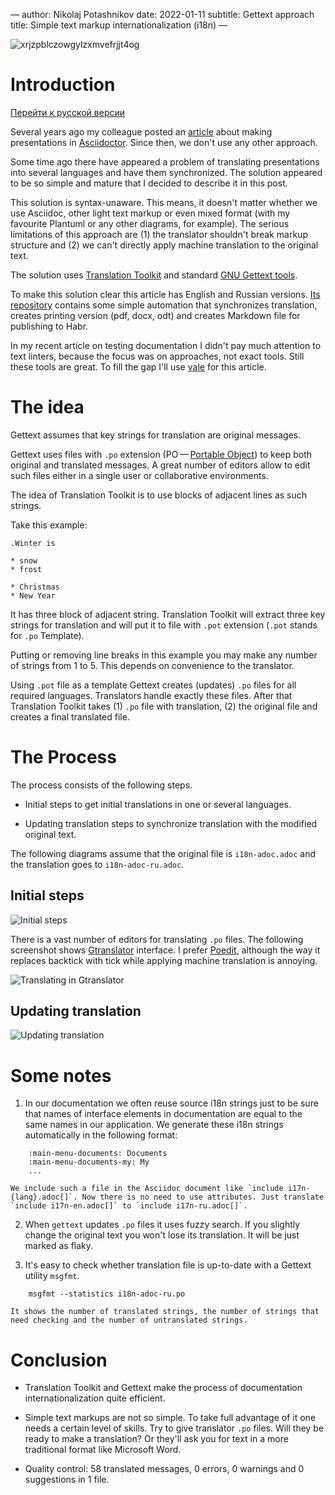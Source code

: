 —
author: Nikolaj Potashnikov
date: 2022-01-11
subtitle: Gettext approach
title: Simple text markup internationalization (i18n)
—
<cut/>

![xrjzpblczowgylzxmvefrjjt4og](https://habrastorage.org/webt/xr/jz/pb/xrjzpblczowgylzxmvefrjjt4og.jpeg)
<cut/>

# Introduction 
<cut/>

[Перейти к русской версии](https://habr.com/ru/post/599775/)
<cut/>

Several years ago my colleague posted an [article](https://dzone.com/articles/presentation-as-code-why-i-abandoned-powerpoint) about making presentations in [Asciidoctor](https://asciidoctor.org/). Since then, we don't use any other approach.
<cut/>

Some time ago there have appeared a problem of translating presentations into several languages and have them synchronized. The solution appeared to be so simple and mature that I decided to describe it in this post.
<cut/>

This solution is syntax-unaware. This means, it doesn't matter whether we use Asciidoc, other light text markup or even mixed format (with my favourite Plantuml or any other diagrams, for example). The serious limitations of this approach are (1) the translator shouldn't break markup structure and (2) we can't directly apply machine translation to the original text.
<cut/>

The solution uses [Translation Toolkit](http://docs.translatehouse.org/projects/translate-toolkit/en/latest/) and standard [GNU Gettext tools](https://www.gnu.org/software/gettext/).
<cut/>

To make this solution clear this article has English and Russian versions. [Its repository](https://github.com/fiddlededee/asciidoc-i18n) contains some simple automation that synchronizes translation, creates printing version (pdf, docx, odt) and creates Markdown file for publishing to Habr.
<cut/>

In my recent article on testing documentation I didn't pay much attention to text linters, because the focus was on approaches, not exact tools. Still these tools are great. To fill the gap I'll use [vale](https://github.com/errata-ai/vale) for this article.
<cut/>

# The idea 
<cut/>

Gettext assumes that key strings for translation are original messages.
<cut/>

Gettext uses files with `.po` extension (PO — [Portable Object](https://www.gnu.org/software/gettext/manual/html_node/PO-Files.html#PO-Files)) to keep both original and translated messages. A great number of editors allow to edit such files either in a single user or collaborative environments.
<cut/>

The idea of Translation Toolkit is to use blocks of adjacent lines as such strings.
<cut/>

Take this example:
<cut/>

    .Winter is
<cut/>

    * snow
    * frost
<cut/>

    * Christmas
    * New Year
<cut/>

It has three block of adjacent string. Translation Toolkit will extract three key strings for translation and will put it to file with `.pot` extension (`.pot` stands for `.po` Template).
<cut/>

Putting or removing line breaks in this example you may make any number of strings from 1 to 5. This depends on convenience to the translator.
<cut/>

Using `.pot` file as a template Gettext creates (updates) `.po` files for all required languages. Translators handle exactly these files. After that Translation Toolkit takes (1) `.po` file with translation, (2) the original file and creates a final translated file.
<cut/>

# The Process 
<cut/>

The process consists of the following steps.
<cut/>

-   Initial steps to get initial translations in one or several languages.
<cut/>

-   Updating translation steps to synchronize translation with the modified original text.
<cut/>

The following diagrams assume that the original file is `i18n-adoc.adoc` and the translation goes to `i18n-adoc-ru.adoc`.
<cut/>

## Initial steps 
<cut/>

![Initial steps](https://habrastorage.org/webt/0u/rs/zp/0urszpwyr0va0baicqejdrhr7vq.png)
<cut/>

There is a vast number of editors for translating `.po` files. The following screenshot shows [Gtranslator](https://wiki.gnome.org/Apps/Gtranslator) interface. I prefer [Poedit](https://poedit.net/), although the way it replaces backtick with tick while applying machine translation is annoying.
<cut/>

![Translating in Gtranslator](https://habrastorage.org/webt/xe/yp/8q/xeyp8qzjmsdohjrmrccmoojupgo.png)
<cut/>

## Updating translation 
<cut/>

![Updating translation](https://habrastorage.org/webt/um/ff/n3/umffn3yakhg2w72zm4xwbos_rki.png)
<cut/>

# Some notes 
<cut/>

1.  In our documentation we often reuse source i18n strings just to be sure that names of interface elements in documentation are equal to the same names in our application. We generate these i18n strings automatically in the following format:
<cut/>

        :main-menu-documents: Documents
        :main-menu-documents-my: My
        ...
<cut/>

    We include such a file in the Asciidoc document like `include i17n-{lang}.adoc[]`. Now there is no need to use attributes. Just translate `include i17n-en.adoc[]` to `include i17n-ru.adoc[]`.
<cut/>

2.  When `gettext` updates `.po` files it uses fuzzy search. If you slightly change the original text you won't lose its translation. It will be just marked as flaky.
<cut/>

3.  It's easy to check whether translation file is up-to-date with a Gettext utility `msgfmt`.
<cut/>

        msgfmt --statistics i18n-adoc-ru.po
<cut/>

    It shows the number of translated strings, the number of strings that need checking and the number of untranslated strings.
<cut/>

# Conclusion 
<cut/>

-   Translation Toolkit and Gettext make the process of documentation internationalization quite efficient.
<cut/>

-   Simple text markups are not so simple. To take full advantage of it one needs a certain level of skills. Try to give translator `.po` files. Will they be ready to make a translation? Or they'll ask you for text in a more traditional format like Microsoft Word.
<cut/>

-   Quality control: 58 translated messages, 0 errors, 0 warnings and 0 suggestions in 1 file.
